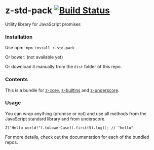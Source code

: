 # z-std-pack [![Build Status](https://secure.travis-ci.org/jakobmattsson/z-std-pack.png)](http://travis-ci.org/jakobmattsson/z-std-pack)

Utility library for JavaScript promises



### Installation

Use npm: `npm install z-std-pack`

Or bower: (not available yet)

Or download it manually from the `dist` folder of this repo.



### Contents

This is a bundle for [z-core](https://github.com/jakobmattsson/z-core), [z-builtins](https://github.com/jakobmattsson/z-builtins) and [z-underscore](https://github.com/jakobmattsson/z-underscore).



### Usage

You can wrap anything (promise or not) and use all methods from the JavaScript standard library and from underscore.

    Z("Hello world!").toLowerCase().first(5).log(); // "hello"

For more details, check out the documentation for each of the bundled repos.
